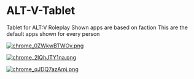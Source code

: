 # ALT-V-Tablet
Tablet for ALT:V Roleplay
Shown apps are based on faction
This are the default apps shown for every person


[![chrome_0ZWkwBTWOv.png](https://i.imgur.com/9B3LB31m.jpg)](https://i.imgur.com/9B3LB31.png)

[![chrome_2lQhJTY1na.png](https://i.imgur.com/MU3dSjsm.jpg)](https://i.imgur.com/MU3dSjs.png)

[![chrome_qJDQ7azAmj.png](https://i.imgur.com/IBcGJWzm.jpg)](https://i.imgur.com/IBcGJWz.png)

